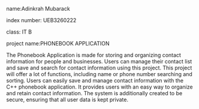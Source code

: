 name:Adinkrah Mubarack

index number: UEB3260222

class: IT B

project name:PHONEBOOK APPLICATION

The Phonebook Application is made for storing and organizing contact 
information for people and businesses. Users can manage their contact list and 
save and search for contact information using this project. This project will offer 
a lot of functions, including name or phone number searching and sorting. Users 
can easily save and manage contact information with the C++ phonebook 
application. It provides users with an easy way to organize and retain contact 
information. The system is additionally created to be secure, ensuring that all 
user data is kept private.
